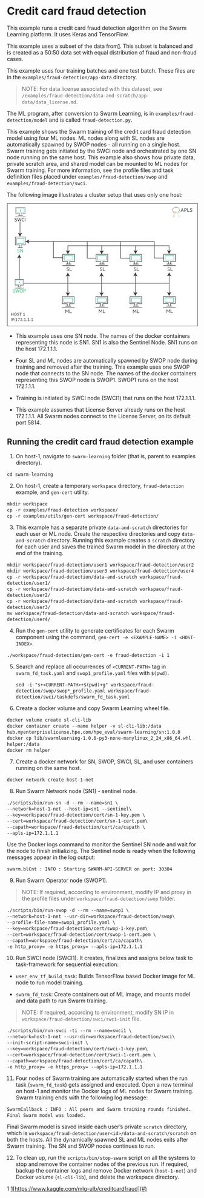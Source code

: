 # <a name="GUID-0B85BF67-C19C-4D10-9EA0-94A48C179FB8"/> Credit card fraud detection

This example runs a credit card fraud detection algorithm on the Swarm Learning platform. It uses Keras and TensorFlow.

This example uses a subset of the data from[1](#). This subset is balanced and is created as a 50:50 data set with equal distribution of fraud and non-fraud cases.

This example uses four training batches and one test batch. These files are in the `examples/fraud-detection/app-data` directory.

<blockquote>
NOTE: For data license associated with this dataset, see <code>/examples/fraud-detection/data-and-scratch/app-data/data_license.md</code>.

</blockquote>

The ML program, after conversion to Swarm Learning, is in `examples/fraud-detection/model` and is called `fraud-detection.py`.

This example shows the Swarm training of the credit card fraud detection model using four ML nodes. ML nodes along with SL nodes are automatically spawned by SWOP nodes - all running on a single host. Swarm training gets initiated by the SWCI node and orchestrated by one SN node running on the same host. This example also shows how private data, private scratch area, and shared model can be mounted to ML nodes for Swarm training. For more information, see the profile files and task definition files placed under `examples/fraud-detection/swop` and `examples/fraud-detection/swci`.

The following image illustrates a cluster setup that uses only one host:

![Credit Card Fraud Detection](GUID-BE2185B8-5C3B-4BD3-91FF-9ABC77D0720C-high.png)

-   This example uses one SN node. The names of the docker containers representing this node is SN1. SN1 is also the Sentinel Node. SN1 runs on the host 172.1.1.1.

-   Four SL and ML nodes are automatically spawned by SWOP node during training and removed after the training. This example uses one SWOP node that connects to the SN node. The names of the docker containers representing this SWOP node is SWOP1. SWOP1 runs on the host 172.1.1.1.

-   Training is initiated by SWCI node \(SWCI1\) that runs on the host 172.1.1.1.

-   This example assumes that License Server already runs on the host 172.1.1.1. All Swarm nodes connect to the License Server, on its default port 5814.


## <a name="GUID-3FADC998-63FD-4058-A7B8-F172469E01F3"/> Running the credit card fraud detection example

1.  On host-1, navigate to `swarm-learning` folder (that is, parent to examples directory).

```
cd swarm-learning
```

2.  On host-1, create a temporary `workspace` directory, `fraud-detection` example, and `gen-cert` utility.

```
mkdir workspace
cp -r examples/fraud-detection workspace/
cp -r examples/utils/gen-cert workspace/fraud-detection/
```

3.  This example has a separate private `data-and-scratch` directories for each user or ML node. Create the respective directories and copy `data-and-scratch` directory. Running this example creates a `scratch` directory for each user and saves the trained Swarm model in the directory at the end of the training.

```
mkdir workspace/fraud-detection/user1 workspace/fraud-detection/user2
mkdir workspace/fraud-detection/user3 workspace/fraud-detection/user4
cp -r workspace/fraud-detection/data-and-scratch workspace/fraud-detection/user1/
cp -r workspace/fraud-detection/data-and-scratch workspace/fraud-detection/user2/
cp -r workspace/fraud-detection/data-and-scratch workspace/fraud-detection/user3/
mv workspace/fraud-detection/data-and-scratch workspace/fraud-detection/user4/

```

4.  Run the `gen-cert` utility to generate certificates for each Swarm component using the command, `gen-cert -e <EXAMPLE-NAME> -i <HOST-INDEX>`.

```
./workspace/fraud-detection/gen-cert -e fraud-detection -i 1
```

5.  Search and replace all occurrences of `<CURRENT-PATH>` tag in `swarm_fd_task.yaml` and `swop1_profile.yaml` files with `$(pwd)`.

    ```
    sed -i "s+<CURRENT-PATH>+$(pwd)+g" workspace/fraud-detection/swop/swop*_profile.yaml workspace/fraud-detection/swci/taskdefs/swarm_fd_task.yaml
    
    ```

6.  Create a docker volume and copy Swarm Learning wheel file.

```
docker volume create sl-cli-lib
docker container create --name helper -v sl-cli-lib:/data hub.myenterpriselicense.hpe.com/hpe_eval/swarm-learning/sn:1.0.0
docker cp lib/swarmlearning-1.0.0-py3-none-manylinux_2_24_x86_64.whl helper:/data
docker rm helper

```

7.  Create a docker network for SN, SWOP, SWCI, SL, and user containers running on the same host.

```
docker network create host-1-net

```

8.  Run Swarm Network node \(SN1\) - sentinel node.

```
./scripts/bin/run-sn -d --rm --name=sn1 \
--network=host-1-net --host-ip=sn1 --sentinel\
--key=workspace/fraud-detection/cert/sn-1-key.pem \
--cert=workspace/fraud-detection/cert/sn-1-cert.pem\
--capath=workspace/fraud-detection/cert/ca/capath \
--apls-ip=172.1.1.1
```

Use the Docker logs command to monitor the Sentinel SN node and wait for the node to finish initializing. The Sentinel node is ready when the following messages appear in the log output:

```
swarm.blCnt : INFO : Starting SWARM-API-SERVER on port: 30304
```

9.  Run Swarm Operator node \(SWOP1\).

<blockquote>
    
NOTE: If required, according to environment, modify IP and proxy in the profile files under <code>workspace/fraud-detection/swop</code> folder.

</blockquote>

```
./scripts/bin/run-swop -d --rm --name=swop1 \
--network=host-1-net --usr-dir=workspace/fraud-detection/swop\
--profile-file-name=swop1_profile.yaml \
--key=workspace/fraud-detection/cert/swop-1-key.pem\
--cert=workspace/fraud-detection/cert/swop-1-cert.pem \
--capath=workspace/fraud-detection/cert/ca/capath\
-e http_proxy= -e https_proxy= --apls-ip=172.1.1.1
```

10. Run SWCI node \(SWCI1\). It creates, finalizes and assigns below task to task-framework for sequential execution:

-   `user_env_tf_build_task`: Builds TensorFlow based Docker image for ML node to run model training.

-   `swarm_fd_task`: Create containers out of ML image, and mounts model and data path to run Swarm training.

<blockquote>
    
NOTE: If required, according to environment, modify SN IP in <code>workspace/fraud-detection/swci/swci-init</code> file.

</blockquote>

```
./scripts/bin/run-swci -ti --rm --name=swci1 \
--network=host-1-net --usr-dir=workspace/fraud-detection/swci\
--init-script-name=swci-init \
--key=workspace/fraud-detection/cert/swci-1-key.pem\
--cert=workspace/fraud-detection/cert/swci-1-cert.pem \
--capath=workspace/fraud-detection/cert/ca/capath\
-e http_proxy= -e https_proxy= --apls-ip=172.1.1.1
```

11. Four nodes of Swarm training are automatically started when the run task (`swarm_fd_task`) gets assigned and executed. Open a new terminal on host-1 and monitor the Docker logs of ML nodes for Swarm training. Swarm training ends with the following log message:

```
SwarmCallback : INFO : All peers and Swarm training rounds finished. Final Swarm model was loaded.
```

Final Swarm model is saved inside each user’s private `scratch` directory, which is `workspace/fraud-detection/user<id>/data-and-scratch/scratch` on both the hosts. All the dynamically spawned SL and ML nodes exits after Swarm training. The SN and SWOP nodes continues to run.

12. To clean up, run the `scripts/bin/stop-swarm` script on all the systems to stop and remove the container nodes of the previous run. If required, backup the container logs and remove Docker network (`host-1-net`) and Docker volume (`sl-cli-lib`), and delete the workspace directory.


1 [1](#)[https://www.kaggle.com/mlg-ulb/creditcardfraud](#)
